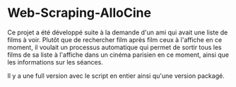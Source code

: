 # Web-Scraping-AlloCine

Ce projet a été développé suite à la demande d'un ami qui avait une liste de films à voir. Plutôt que de rechercher film après film ceux à l'affiche en ce moment, il voulait un processus automatique qui permet de sortir tous les films de sa liste à l'affiche dans un cinéma parisien en ce moment, ainsi que les informations sur les séances.

Il y a une full version avec le script en entier ainsi qu'une version packagé. 
